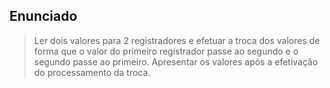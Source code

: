 ## Enunciado

> Ler dois valores para 2 registradores e efetuar a troca dos valores de forma que o valor do primeiro registrador passe ao segundo e o segundo passe ao primeiro. Apresentar os valores após a efetivação do processamento da troca.